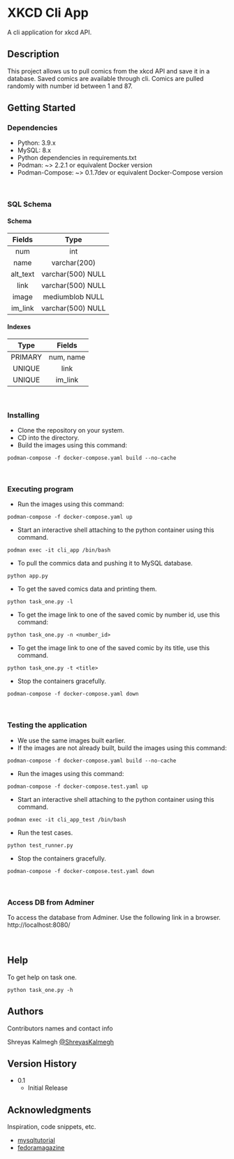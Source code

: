 # XKCD Cli App

A cli application for xkcd API.

## Description

This project allows us to pull comics from the xkcd API and save it in a database. Saved comics are available through cli. Comics are pulled randomly with number id between 1 and 87.

## Getting Started

### Dependencies

* Python: 3.9.x
* MySQL: 8.x
* Python dependencies in requirements.txt
* Podman: ~> 2.2.1 or equivalent Docker version
* Podman-Compose: ~> 0.1.7dev or equivalent  Docker-Compose version

<br />

### SQL Schema
#### Schema
| Fields | Type | 
| :---: | :---: | 
| num | int | 
| name | varchar(200) | 
| alt_text | varchar(500) NULL| 
| link | varchar(500) NULL| 
| image | mediumblob NULL|
| im_link | varchar(500) NULL|

#### Indexes
| Type | Fields | 
| :---: | :---: | 
| PRIMARY | num, name | 
| UNIQUE | link | 
| UNIQUE | im_link| 

<br />

### Installing

* Clone the repository on your system.
* CD into the directory.
* Build the images using this command:
```
podman-compose -f docker-compose.yaml build --no-cache
```
<br />


### Executing program

* Run the images using this command:
```
podman-compose -f docker-compose.yaml up
```
* Start an interactive shell attaching to the python container using this command.
```
podman exec -it cli_app /bin/bash
```
* To pull the commics data and pushing it to MySQL database.
```
python app.py
```
* To get the saved comics data and printing them.
```
python task_one.py -l
``` 
* To get the image link to one of the saved comic by number id, use this command:
```
python task_one.py -n <number_id>
```
* To get the image link to one of the saved comic
by its title, use this command.
```
python task_one.py -t <title>
```
* Stop the containers gracefully.
```
podman-compose -f docker-compose.yaml down
```

<br />

### Testing the application
* We use the same images built earlier.
* If the images are not already built, build the images using this command:
```
podman-compose -f docker-compose.yaml build --no-cache
```
* Run the images using this command:
```
podman-compose -f docker-compose.test.yaml up
```
* Start an interactive shell attaching to the python container using this command.
```
podman exec -it cli_app_test /bin/bash
```
* Run the test cases.
```
python test_runner.py
```
* Stop the containers gracefully.
```
podman-compose -f docker-compose.test.yaml down
```

<br />

### Access DB from Adminer
To access the database from Adminer. Use the following link in a browser.
http://localhost:8080/

<br />

## Help

To get help on task one.
```
python task_one.py -h
```

## Authors

Contributors names and contact info

Shreyas Kalmegh
[@ShreyasKalmegh](shreyas.kalmegh@gmail.com)

## Version History

* 0.1
    * Initial Release



## Acknowledgments

Inspiration, code snippets, etc.
* [mysqltutorial](https://www.mysqltutorial.org/)
* [fedoramagazine](https://fedoramagazine.org/manage-containers-with-podman-compose/)